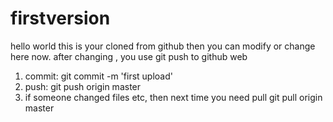 # firstversion
hello world
this is your cloned from github
then you can modify or change here now.
after changing , you use git push to github web
1. commit: 
git commit -m 'first upload'
2. push:
git push origin master
3. if someone changed files etc, then next time you need pull
git pull origin master
